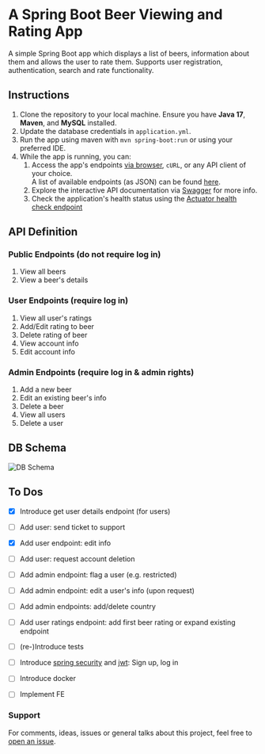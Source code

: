 # A Spring Boot Beer Viewing and Rating App

A simple Spring Boot app which displays a list of beers, information about them and allows the user to rate them. Supports user registration, authentication, search and rate functionality.

## Instructions

1. Clone the repository to your local machine. Ensure you have **Java 17**, **Maven**, and **MySQL** installed.
2. Update the database credentials in `application.yml`.
3. Run the app using maven with `mvn spring-boot:run` or using your preferred IDE.
4. While the app is running, you can:
    1. Access the app's endpoints [via browser](http://localhost:8080), `cURL`, or any API client of your choice. </br>A list of available endpoints (as JSON) can be found [here](https://github.com/ZapDos7/beer-app/blob/main/src/main/resources/postman.json).
    2. Explore the interactive API documentation via [Swagger](http://localhost:8080/swagger-ui.html) for more info.
    3. Check the application's health status using the [Actuator health check endpoint](http://localhost:8080/actuator/health)

## API Definition

### Public Endpoints (do not require log in)
1. View all beers
2. View a beer's details

### User Endpoints (require log in)
1. View all user's ratings
2. Add/Edit rating to beer
3. Delete rating of beer
4. View account info
5. Edit account info

### Admin Endpoints (require log in & admin rights)
1. Add a new beer
2. Edit an existing beer's info
3. Delete a beer
4. View all users
5. Delete a user

## DB Schema

![DB Schema](https://github.com/ZapDos7/beer-app/blob/feature/reboot/src/main/resources/schema.png "DB Schema")

## To Dos
- [x] Introduce get user details endpoint (for users)
- [ ] Add user: send ticket to support
- [x] Add user endpoint: edit info
- [ ] Add user: request account deletion
- [ ] Add admin endpoint: flag a user (e.g. restricted)
- [ ] Add admin endpoint: edit a user's info (upon request)
- [ ] Add admin endpoints: add/delete country
- [ ] Add user ratings endpoint: add first beer rating or expand existing endpoint
- [ ] (re-)Introduce tests
- [ ] Introduce [spring security](https://www.baeldung.com/registration-with-spring-mvc-and-spring-security) and [jwt](https://www.toptal.com/java/rest-security-with-jwt-spring-security-and-java): Sign up, log in
- [ ] Introduce docker
- [ ] Implement FE



### Support
For comments, ideas, issues or general talks about this project, feel free to [open an issue](https://github.com/ZapDos7/beer-app/issues/new/choose). 
